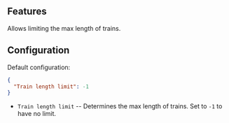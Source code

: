 ## Features

Allows limiting the max length of trains.

## Configuration

Default configuration:

```json
{
  "Train length limit": -1
}
```

- `Train length limit` -- Determines the max length of trains. Set to `-1` to have no limit.

